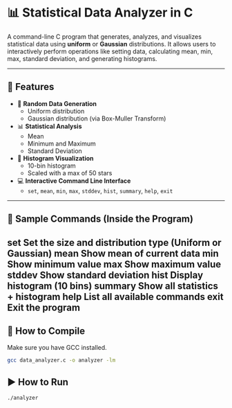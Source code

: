 # 📊 Statistical Data Analyzer in C

A command-line C program that generates, analyzes, and visualizes statistical data using **uniform** or **Gaussian** distributions. It allows users to interactively perform operations like setting data, calculating mean, min, max, standard deviation, and generating histograms.

---

## 🚀 Features

- 🔢 **Random Data Generation**
  - Uniform distribution
  - Gaussian distribution (via Box-Muller Transform)
- 📊 **Statistical Analysis**
  - Mean
  - Minimum and Maximum
  - Standard Deviation
- 🌟 **Histogram Visualization**
  - 10-bin histogram
  - Scaled with a max of 50 stars
- 💻 **Interactive Command Line Interface**
  - `set`, `mean`, `min`, `max`, `stddev`, `hist`, `summary`, `help`, `exit`

---

## 📝 Sample Commands (Inside the Program)

set          Set the size and distribution type (Uniform or Gaussian)
mean         Show mean of current data
min          Show minimum value
max          Show maximum value
stddev       Show standard deviation
hist         Display histogram (10 bins)
summary      Show all statistics + histogram
help         List all available commands
exit         Exit the program
---

## 🔧 How to Compile

Make sure you have GCC installed.

```bash
gcc data_analyzer.c -o analyzer -lm
```

## ▶️ How to Run
```bash
./analyzer
```
